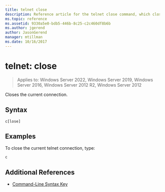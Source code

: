 ```yaml
---
title: telnet close
description: Reference article for the telnet close command, which closes the current telnet connection.
ms.topic: reference
ms.assetid: 9330a5e0-bdb5-446b-8c25-c2c460df8b6b
ms.author: jgerend
author: JasonGerend
manager: mtillman
ms.date: 10/16/2017
---
```


# telnet: close

>Applies to: Windows Server 2022, Windows Server 2019, Windows Server 2016, Windows Server 2012 R2, Windows Server 2012

Closes the current connection.

## Syntax

```
c[lose]
```

## Examples

To close the current telnet connection, type:

```
c
```

## Additional References

- [Command-Line Syntax Key](command-line-syntax-key.md)
